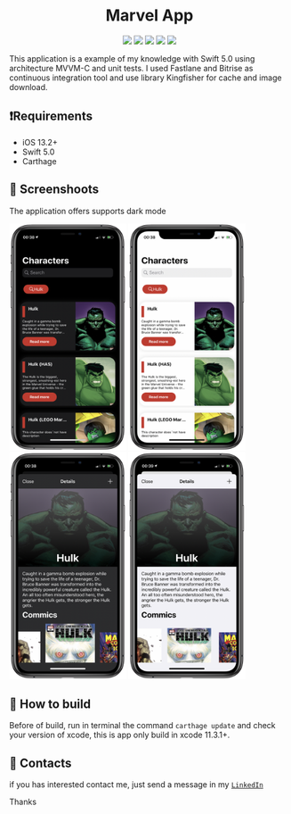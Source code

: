 <h1 align="center">Marvel App</h1>
<p align="center">
    <img src="https://img.shields.io/static/v1?label=Swift&message=5.0&style=plastic&logo=appveyo">
    <img src="https://img.shields.io/static/v1?label=Plataform&message=iOS&color=F76831&style=plastic&logo=appveyo">
    <img src="https://img.shields.io/static/v1?label=Architecture&message=MVVM-C&color=BAE9FF&style=plastic&logo=appveyo">
    <img src="https://img.shields.io/static/v1?label=Dark%20Mode&message=Enable&color=00FF00&style=plastic&logo=appveyo">
    <img src="https://app.bitrise.io/app/36e35c5275d1d0f6/status.svg?token=TCPwOpPB2ov5rjQm9Xf3dw&branch=master">
</p>

This application is a example of my knowledge with Swift 5.0 using architecture MVVM-C and unit tests. 
I used Fastlane and Bitrise as continuous integration tool and use library Kingfisher for cache and image download.


## ❗️Requirements

- iOS 13.2+
- Swift 5.0
- Carthage

## 📸 Screenshoots

The application offers supports  dark mode

<p>
<img src="./images/hulk_home_darkmode.png" alt="Screenshot" width="210" height="407">
 <img src="./images/hulk_home.png" alt="Screenshot" width="210" height="407">
 <img src="./images/detail_dark.png" alt="Screenshot" width="210" height="407">
 <img src="./images/detail.png" alt="Screenshot" width="210" height="407">
</p>

## 🧩 How to build

Before of build, run in terminal the command  `carthage update` and check your version of xcode, this is app only build in xcode 11.3.1+.

## 📱 Contacts

if you has interested contact me, just send a message in my  [`LinkedIn`](https://www.linkedin.com/in/danielrsousa/)

Thanks



